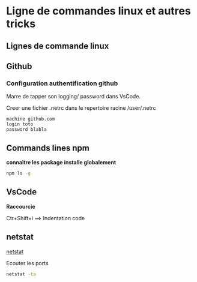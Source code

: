 # Ligne de commandes linux et autres tricks

## Lignes de commande linux



## Github

### Configuration authentification github

Marre de tapper son logging/ password dans VsCode.

Creer une fichier .netrc dans le repertoire racine /user/.netrc

```.netrc
machine github.com
login toto
password blabla
```

## Commands lines npm

**connaitre les package installe globalement**

```cmd
npm ls -g
```

## VsCode

**Raccourcie**

Ctr+Shift+i ==> Indentation code

## netstat

[netstat](http://www.faqs.org/docs/linux_network/)

Ecouter les ports 

```cmd
netstat -ta
```


